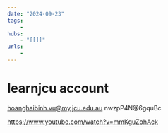 ```yaml
---
date: "2024-09-23"
tags: 
    - 
hubs: 
    - "[[]]"
urls:
    - 
---
```


# learnjcu account
hoanghaibinh.vu@my.jcu.edu.au
nwzpP4N@6gquBc

https://www.youtube.com/watch?v=mmKguZohAck
